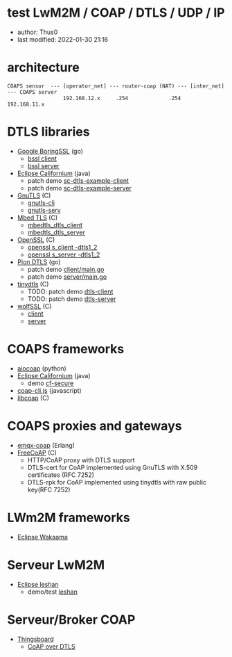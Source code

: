 # test LwM2M / COAP / DTLS / UDP / IP

* author: Thus0
* last modified: 2022-01-30 21:16

# architecture

```
COAPS sensor  --- [operator_net] --- router-coap (NAT) --- [inter_net] --- COAPS server
                  192.168.12.x     .254             .254   192.168.11.x 
```

# DTLS libraries

* [Google BoringSSL](https://github.com/google/boringssl) (go)
  * [bssl client](https://github.com/google/boringssl/blob/master/tool/client.cc)
  * [bssl server](https://github.com/google/boringssl/blob/master/tool/server.cc)
* [Eclipse Californium](https://www.eclipse.org/californium/) (java)
  * patch demo [sc-dtls-example-client](https://github.com/Thus0/test-coap-dtls/blob/main/californium/files/demo-apps/sc-dtls-example-client/src/main/java/org/eclipse/californium/scandium/examples/ExampleDTLSClient.java) 
  * patch demo [sc-dtls-example-server](https://github.com/Thus0/test-coap-dtls/blob/main/californium/files/demo-apps/sc-dtls-example-server/src/main/java/org/eclipse/californium/scandium/examples/ExampleDTLSServer.java) 
* [GnuTLS](https://www.gnutls.org/) (C)
  * [gnutls-cli](https://gnutls.org/manual/html_node/gnutls_002dcli-Invocation.html)
  * [gnutls-serv](https://gnutls.org/manual/html_node/gnutls_002dserv-Invocation.html)
* [Mbed TLS](https://tls.mbed.org/) (C)
  * [mbedtls_dtls_client](https://github.com/ARMmbed/mbedtls/blob/development/programs/ssl/dtls_client.c) 
  * [mbedtls_dtls_server](https://github.com/ARMmbed/mbedtls/blob/development/programs/ssl/dtls_server.c)
* [OpenSSL](https://www.openssl.org/) (C)
  * [openssl s_client -dtls1_2](https://www.openssl.org/docs/man1.1.1/man1/s_client.html)
  * [openssl s_server -dtls1_2](https://www.openssl.org/docs/man1.1.1/man1/s_server.html)
* [Pion DTLS](https://github.com/pion/dtls) (go)
  * patch demo [client/main.go](https://github.com/Thus0/test-coap-dtls/blob/main/piondtls/client/examples/dial/client/main.go)
  * patch demo [server/main.go](https://github.com/Thus0/test-coap-dtls/blob/main/piondtls/server/examples/listen/server/main.go) 
* [tinydtls](https://projects.eclipse.org/projects/iot.tinydtls) (C)
  * TODO: patch demo [dtls-client](https://github.com/eclipse/tinydtls/blob/develop/tests/dtls-client.c)
  * TODO: patch demo [dtls-server](https://github.com/eclipse/tinydtls/blob/develop/tests/dtls-server.c)
* [wolfSSL](https://wolfssl.com) (C)
  * [client](https://github.com/wolfSSL/wolfssl/blob/master/examples/client/client.c)
  * [server](https://github.com/wolfSSL/wolfssl/blob/master/examples/server/server.c)

# COAPS frameworks

* [aiocoap](https://github.com/chrysn/aiocoap) (python)
* [Eclipse Californium](https://www.eclipse.org/californium/) (java)
  * demo [cf-secure](https://github.com/eclipse/californium/tree/master/demo-apps/cf-secure) 
* [coap-cli.js](https://github.com/avency/coap-cli) (javascript)
* [libcoap](https://libcoap.net/) (C)

# COAPS proxies and gateways

* [emqx-coap](https://github.com/emqx/emqx-coap) (Erlang)
* [FreeCoAP](https://github.com/keith-cullen/FreeCoAP) (C)
  * HTTP/CoAP proxy with DTLS support
  * DTLS-cert for CoAP implemented using GnuTLS with X.509 certificates (RFC 7252)
  * DTLS-rpk for CoAP implemented using tinydtls with raw public key(RFC 7252)

# LWm2M frameworks

* [Eclipse Wakaama](http://www.eclipse.org/wakaama/)

# Serveur LwM2M

* [Eclipse leshan](https://www.eclipse.org/leshan/) 
  * demo/test [leshan](https://leshan.eclipseprojects.io/)

# Serveur/Broker COAP

* [Thingsboard](https://thingsboard.io/)
  * [CoAP over DTLS](https://thingsboard.io/docs/user-guide/coap-over-dtls/)
